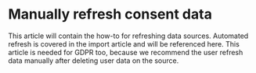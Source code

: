 # Manually refresh consent data

This article will contain the how-to for refreshing data sources. Automated refresh is covered in the import article and will be referenced here. This article is needed for GDPR too, because we recommend the user refresh data manually after deleting user data on the source.